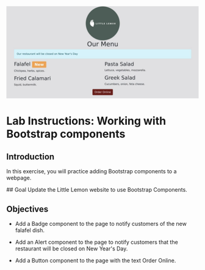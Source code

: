 ![Logo](final.png)
# Lab Instructions: Working with Bootstrap components

## Introduction
In this exercise, you will practice adding Bootstrap components to a webpage.

## Goal
Update the Little Lemon website to use Bootstrap Components.

## Objectives
* Add a Badge component to the page to notify customers of the new falafel dish.

* Add an Alert component to the page to notify customers that the restaurant will be closed on New Year's Day.

* Add a Button component to the page with the text Order Online.